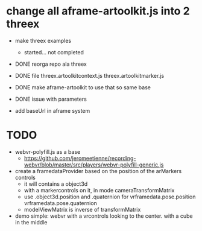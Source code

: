 # change all aframe-artoolkit.js into 2 threex
- make threex examples
  - started... not completed
- DONE reorga repo ala threex
- DONE file threex.artoolkitcontext.js threex.artoolkitmarker.js
- DONE make aframe-artoolkit to use that so same base
- DONE issue with parameters

- add baseUrl in aframe system


# TODO
- webvr-polyfill.js as a base
  - https://github.com/jeromeetienne/recording-webvr/blob/master/src/players/webvr-polyfill-generic.js
- create a framedataProvider based on the position of the arMarkers controls
  - it will contains a object3d
  - with a markercontrols on it, in mode cameraTransformMatrix
  - use .object3d.position and .quaternion for vrframedata.pose.position vrframedata.pose.quaternion
  - modelViewMatrix is inverse of transformMatrix
- demo simple: webvr with a vrcontrols looking to the center. with a cube in the middle
